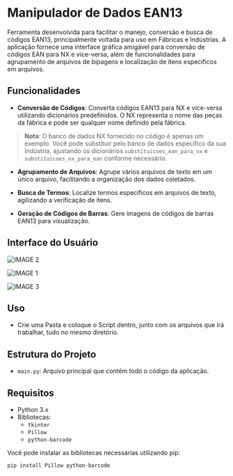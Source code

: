 # Manipulador de Dados EAN13

Ferramenta desenvolvida para facilitar o manejo, conversão e busca de códigos EAN13, principalmente voltada para uso em Fábricas e Indústrias. A aplicação fornece uma interface gráfica amigável para conversão de códigos EAN para NX e vice-versa, além de funcionalidades para agrupamento de arquivos de bipagens e localização de itens específicos em arquivos.

## Funcionalidades

- **Conversão de Códigos**: Converta códigos EAN13 para NX e vice-versa utilizando dicionários predefinidos. O NX representa o nome das peças da fábrica e pode ser qualquer nome definido pela fábrica.
> **Nota**: O banco de dados NX fornecido no código é apenas um exemplo. Você pode substituir pelo banco de dados específico da sua Indústria, ajustando os dicionários `substituicoes_ean_para_nx` e `substituicoes_nx_para_ean` conforme necessário.

- **Agrupamento de Arquivos**: Agrupe vários arquivos de texto em um único arquivo, facilitando a organização dos dados coletados.

- **Busca de Termos**: Localize termos específicos em arquivos de texto, agilizando a verificação de itens.

- **Geração de Códigos de Barras**: Gere imagens de códigos de barras EAN13 para visualização.

## Interface do Usuário

![IMAGE 2](https://github.com/user-attachments/assets/465ab3d0-9ac6-4d2c-b4e2-acc835f40c6d)

![IMAGE 1](https://github.com/user-attachments/assets/798d136c-4bfe-4067-9793-9a3cdb89479e)

![IMAGE 3](https://github.com/user-attachments/assets/565ce728-3415-4f05-bef5-a1492b1a90d4)

## Uso

- Crie uma Pasta e coloque o Script dentro, junto com os arquivos que irá trabalhar, tudo no mesmo diretório.

## Estrutura do Projeto

- `main.py`: Arquivo principal que contém todo o código da aplicação.


## Requisitos

- Python 3.x
- Bibliotecas:
  - `tkinter`
  - `Pillow`
  - `python-barcode`

Você pode instalar as bibliotecas necessárias utilizando pip:

```bash
pip install Pillow python-barcode

